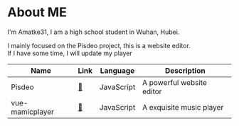 # About ME

I'm Amatke31, I am a high school student in Wuhan, Hubei.

I mainly focused on the Pisdeo project, this is a website editor.  
If I have some time, I will update my player

|Name|Link|Language|Description|
|-|-|-|-|
|Pisdeo|[🔗](https://github.com/amatke31/pisdeo)|JavaScript|A powerful website editor|
|vue-mamicplayer|[🔗](https://github.com/Nexmamic/vue-mamicplayer)|JavaScript|A exquisite music player|


